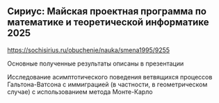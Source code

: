 ## Сириус: Майская проектная программа по математике и теоретической информатике 2025
https://sochisirius.ru/obuchenie/nauka/smena1995/9255


Основные полученные результаты описаны в презентации

Исследование асимптотического поведения ветвящихся процессов Гальтона-Ватсона с иммиграцией (в частности, в геометрическом случае) с использованием метода Монте-Карло
